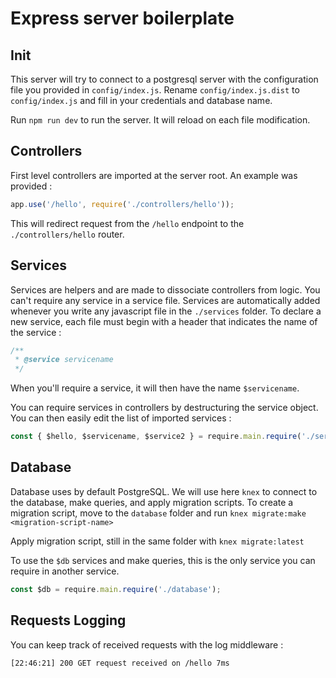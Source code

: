 # Express server boilerplate

## Init

This server will try to connect to a postgresql server with the configuration file you provided in `config/index.js`.
Rename `config/index.js.dist` to `config/index.js` and fill in your credentials and database name.

Run `npm run dev` to run the server. It will reload on each file modification.

## Controllers

First level controllers are imported at the server root. An example was provided :
```js
app.use('/hello', require('./controllers/hello'));
```
This will redirect request from the `/hello` endpoint to the `./controllers/hello` router.

## Services

Services are helpers and are made to dissociate controllers from logic. You can't require any service in a service file. Services are automatically added whenever you write any javascript file in the `./services` folder. To declare a new service, each file must begin with a header that indicates the name of the service : 
```js
/**
 * @service servicename
 */
```

When you'll require a service, it will then have the name `$servicename`.

You can require services in controllers by destructuring the service object. You can then easily edit the list of imported services : 
```js
const { $hello, $servicename, $service2 } = require.main.require('./services');
```

## Database

Database uses by default PostgreSQL. We will use here `knex` to connect to the database, make queries, and apply migration scripts. To create a migration script, move to the `database` folder and run `knex migrate:make <migration-script-name>`

Apply migration script, still in the same folder with `knex migrate:latest`

To use the `$db` services and make queries, this is the only service you can require in another service.
```js
const $db = require.main.require('./database');
```

## Requests Logging

You can keep track of received requests with the log middleware :
```
[22:46:21] 200 GET request received on /hello 7ms
```